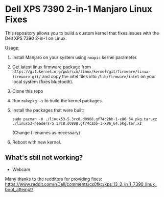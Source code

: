 # Dell XPS 7390 2-in-1 Manjaro Linux Fixes

This repository allows you to build a custom kernel that fixes issues with the Dell XPS 7390 2-in-1 on Linux.

Usage:
1. Install Manjaro on your system using ```noapic``` kernel parameter.

2. Get latest linux firmware package from 
```https://git.kernel.org/pub/scm/linux/kernel/git/firmware/linux-firmware.git/```
and copy the intel files into ```/lib/firmware/intel``` on your local system (fixes bluetooth).

3. Clone this repo

4. Run ```makepkg -s``` to build the kernel packages.

5. Install the packages that were built:

   ```sudo pacman -U ./linux53-5.3rc8.d0908.gf74c2bb-1-x86_64.pkg.tar.xz ./linux53-headers-5.3rc8.d0908.gf74c2bb-1-x86_64.pkg.tar.xz```

   (Change filenames as necessary)

6. Reboot with new kernel.

## What's still not working?
- Webcam

Many thanks to the redditors for providing fixes:
https://www.reddit.com/r/Dell/comments/cx0fkc/xps_13_2_in_1_7390_linux_boot_attempt/
